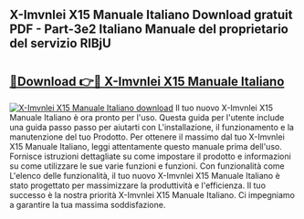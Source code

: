 ## X-Imvnlei X15 Manuale Italiano Download gratuit PDF - Part-3e2 Italiano Manuale del proprietario del servizio RlBjU

# <h2><a href="http://dfg53m7.blite.top/?on=X-Imvnlei+X15+Manuale+Italiano">🔗Download 👉🔴 X-Imvnlei X15 Manuale Italiano</a></h2>

[![X-Imvnlei X15 Manuale Italiano download](https://i.imgur.com/lujVjoI.png)](http://dfg53m7.blite.top/?on=X-Imvnlei+X15+Manuale+Italiano)
Il tuo nuovo X-Imvnlei X15 Manuale Italiano è ora pronto per l'uso. Questa guida per l'utente include una guida passo passo per aiutarti con L'installazione, il funzionamento e la manutenzione del tuo Prodotto. Per ottenere il massimo dal tuo X-Imvnlei X15 Manuale Italiano, leggi attentamente questo manuale prima dell'uso. Fornisce istruzioni dettagliate su come impostare il prodotto e informazioni su come utilizzare le sue varie funzioni e funzioni. Con funzionalità come L'elenco delle funzionalità, il tuo nuovo X-Imvnlei X15 Manuale Italiano è stato progettato per massimizzare la produttività e l'efficienza. Il tuo successo è la nostra priorità X-Imvnlei X15 Manuale Italiano. Ci impegniamo a garantire la tua massima soddisfazione.
